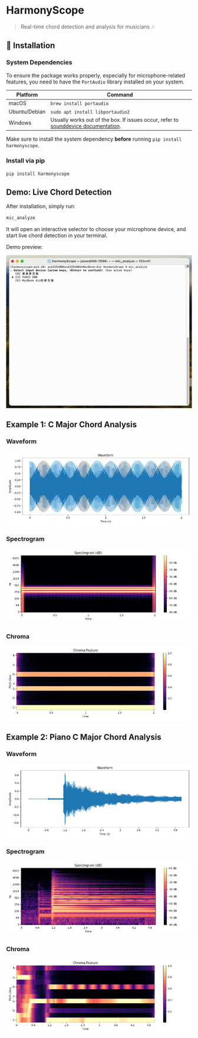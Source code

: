 # HarmonyScope

> Real-time chord detection and analysis for musicians 🎶

## 🚀 Installation


### System Dependencies

To ensure the package works properly, especially for microphone-related features, you need to have the `PortAudio` library installed on your system.

| Platform         | Command                                                         |
|------------------|-----------------------------------------------------------------|
| macOS            | `brew install portaudio`                                        |
| Ubuntu/Debian    | `sudo apt install libportaudio2`                                |
| Windows          | Usually works out of the box. If issues occur, refer to [sounddevice documentation](https://python-sounddevice.readthedocs.io/). |

Make sure to install the system dependency **before** running `pip install harmonyscope`.

### Install via pip

```bash
pip install harmonyscope
```


## Demo: Live Chord Detection

After installation, simply run:
```bash
mic_analyze
```
It will open an interactive selector to choose your microphone device, and start live chord detection in your terminal.

Demo preview:

![Demo GIF](plots/realtime_demo.gif)

## Example 1: C Major Chord Analysis

### Waveform
![Waveform](plots/C_waveform.png)

### Spectrogram
![Spectrogram](plots/C_spectrogram.png)

### Chroma
![Chroma](plots/C_chroma.png)


## Example 2: Piano C Major Chord Analysis

### Waveform
![Waveform](plots/piano_c-major_waveform.png)

### Spectrogram
![Spectrogram](plots/piano_c-major_spectrogram.png)

### Chroma
![Chroma](plots/piano_c-major_chroma.png)